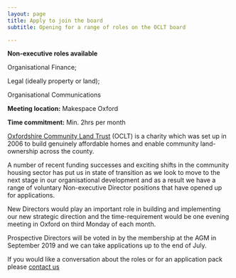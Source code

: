 ```yaml
---
layout: page
title: Apply to join the board
subtitle: Opening for a range of roles on the OCLT board

---
```

**Non-executive roles available**

Organisational Finance;

Legal (ideally property or land);

Organisational Communications

**Meeting location:** Makespace Oxford

  
**Time commitment:** Min. 2hrs per month

[Oxfordshire Community Land Trust](http://oclt.org.uk/content/information) (OCLT) is a charity which was set up in 2006 to build genuinely affordable homes and enable community land-ownership across the county.

A number of recent funding successes and exciting shifts in the community housing sector has put us in state of transition as we look to move to the next stage in our organisational development and as a result we have a range of voluntary Non-executive Director positions that have opened up for applications.

New Directors would play an important role in building and implementing our new strategic direction and the time-requirement would be one evening meeting in Oxford on third Monday of each month.

Prospective Directors will be voted in by the membership at the AGM in September 2019 and we can take applications up to the end of July.

If you would like a conversation about the roles or for an application pack please [contact us](https://www.oclt.org.uk/contact/)